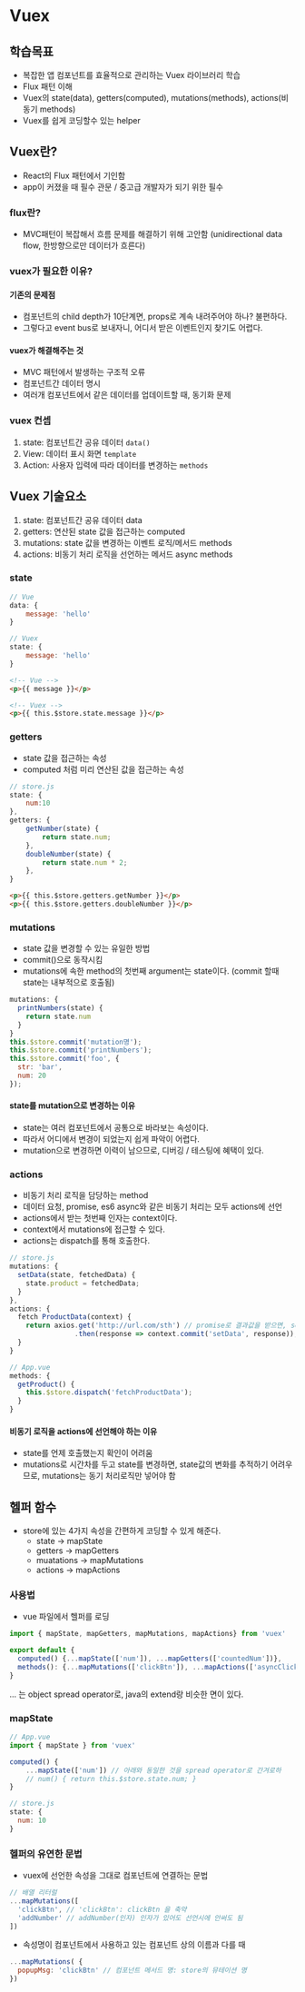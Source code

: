 # Vuex
## 학습목표
- 복잡한 앱 컴포넌트를 효율적으로 관리하는 Vuex 라이브러리 학습
- Flux 패턴 이해
- Vuex의 state(data), getters(computed), mutations(methods), actions(비동기 methods)
- Vuex를 쉽게 코딩할수 있는 helper

## Vuex란?
- React의 Flux 패턴에서 기인함
- app이 커졌을 때 필수 관문 / 중고급 개발자가 되기 위한 필수

### flux란?
- MVC패턴이 복잡해서 흐름 문제를 해결하기 위해 고안함 (unidirectional data flow, 한방향으로만 데이터가 흐른다)

### vuex가 필요한 이유?
#### 기존의 문제점
- 컴포넌트의 child depth가 10단계면, props로 계속 내려주어야 하나? 불편하다.
- 그렇다고 event bus로 보내자니, 어디서 받은 이벤트인지 찾기도 어렵다.
#### vuex가 해결해주는 것
- MVC 패턴에서 발생하는 구조적 오류
- 컴포넌트간 데이터 명시
- 여러개 컴포넌트에서 같은 데이터를 업데이트할 때, 동기화 문제

### vuex 컨셉
1. state: 컴포넌트간 공유 데이터 `data()`
2. View: 데이터 표시 화면 `template`
3. Action: 사용자 입력에 따라 데이터를 변경하는 `methods`

## Vuex 기술요소
1. state: 컴포넌트간 공유 데이터 data
1. getters: 연산된 state 값을 접근하는 computed
1. mutations: state 값을 변경하는 이벤트 로직/메서드 methods
1. actions: 비동기 처리 로직을 선언하는 메서드 async methods

### state
``` js
// Vue
data: {
    message: 'hello'
}

// Vuex
state: {
    message: 'hello'
}
```

``` html
<!-- Vue -->
<p>{{ message }}</p>

<!-- Vuex -->
<p>{{ this.$store.state.message }}</p>
```

### getters
- state 값을 접근하는 속성
- computed 처럼 미리 연산된 값을 접근하는 속성
```js
// store.js
state: {
    num:10
},
getters: {
    getNumber(state) {
        return state.num;
    },
    doubleNumber(state) {
        return state.num * 2;
    },
}
```
``` html
<p>{{ this.$store.getters.getNumber }}</p>
<p>{{ this.$store.getters.doubleNumber }}</p>
```

### mutations
- state 값을 변경할 수 있는 유일한 방법
- commit()으로 동작시킴
- mutations에 속한 method의 첫번째 argument는 state이다. (commit 할때 state는 내부적으로 호출됨)
``` js
mutations: {
  printNumbers(state) {
    return state.num
  }
}
this.$store.commit('mutation명');
this.$store.commit('printNumbers');
this.$store.commit('foo', {
  str: 'bar',
  num: 20
});
```

#### state를 mutation으로 변경하는 이유
- state는 여러 컴포넌트에서 공통으로 바라보는 속성이다.
- 따라서 어디에서 변경이 되었는지 쉽게 파악이 어렵다.
- mutation으로 변경하면 이력이 남으므로, 디버깅 / 테스팅에 혜택이 있다.

### actions
- 비동기 처리 로직을 담당하는 method
- 데이터 요청, promise, es6 async와 같은 비동기 처리는 모두 actions에 선언
- actions에서 받는 첫번째 인자는 context이다.
- context에서 mutations에 접근할 수 있다.
- actions는 dispatch를 통해 호출한다.

``` js
// store.js
mutations: {
  setData(state, fetchedData) {
    state.product = fetchedData;
  }
},
actions: {
  fetch ProductData(context) {
    return axios.get('http://url.com/sth') // promise로 결과값을 받으면, setData 호출
                .then(response => context.commit('setData', response));
  }
}

// App.vue
methods: {
  getProduct() {
    this.$store.dispatch('fetchProductData');
  }
}
```

#### 비동기 로직을 actions에 선언해야 하는 이유
- state를 언제 호출했는지 확인이 어려움
- mutations로 시간차를 두고 state를 변경하면, state값의 변화를 추적하기 어려우므로, mutations는 동기 처리로직만 넣어야 함


## 헬퍼 함수
- store에 있는 4가지 속성을 간편하게 코딩할 수 있게 해준다.
    - state -> mapState
    - getters -> mapGetters
    - muatations -> mapMutations
    - actions -> mapActions

### 사용법
- vue 파일에서 헬퍼를 로딩
``` js
import { mapState, mapGetters, mapMutations, mapActions} from 'vuex'

export default {
  computed() {...mapState(['num']), ...mapGetters(['countedNum'])},
  methods(): {...mapMutations(['clickBtn']), ...mapActions(['asyncClickBtn'])}
}
```
... 는 object spread operator로, java의 extend랑 비슷한 면이 있다.

### mapState
``` js
// App.vue
import { mapState } from 'vuex'

computed() {
    ...mapState(['num']) // 아래와 동일한 것을 spread operator로 간겨로하
    // num() { return this.$store.state.num; }
}

// store.js
state: {
  num: 10
}
```

### 헬퍼의 유연한 문법
- vuex에 선언한 속성을 그대로 컴포넌트에 연결하는 문법
``` js
// 배열 리터럴
...mapMutations([
  'clickBtn', // 'clickBtn': clickBtn 을 축약
  'addNumber' // addNumber(인자) 인자가 있어도 선언시에 안써도 됨
])
```

- 속성명이 컴포넌트에서 사용하고 있는 컴포넌트 상의 이름과 다를 때
``` js
...mapMutations( {
  popupMsg: 'clickBtn' // 컴포넌트 메서드 명: store의 뮤테이션 명
})
```

